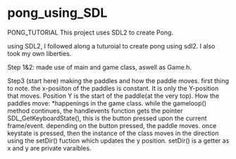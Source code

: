 # pong_using_SDL
PONG_TUTORIAL
This project uses SDL2 to create Pong.

using SDL2, I followed along a tuturoial to create pong using sdl2. I also took my own liberties.

Step 1&2: made use of main and game class, aswell as Game.h.

Step3 (start here) making the paddles and how the paddle moves. 
first thing to note. the x-posiiton of the paddles is constant. 
It is only the Y-position that moves. Position Y is the start of the paddle(at the very top). 
How the paddles move: *happenings in the game class. while the gameloop() method continues, 
the handlevents function gets the pointer SDL_GetKeyboardState(), 
this is the button pressed upon the current frame/event. depending on the button pressed, 
the paddle moves. once keystate is pressed, 
then the instance of the class moves in the direction using the setDir() fuction which updates the y position.
setDir() is a getter as x and y are private varaibles.

